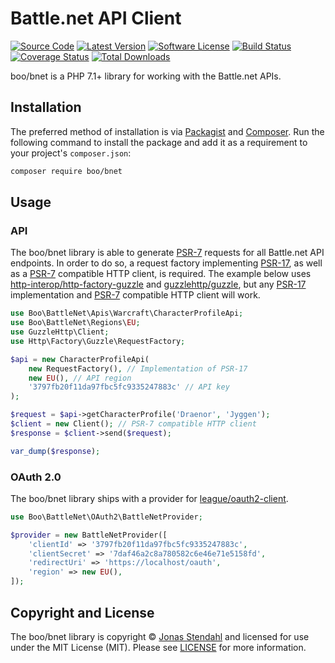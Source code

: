 # Battle.net API Client

[![Source Code][badge-source]][source]
[![Latest Version][badge-release]][release]
[![Software License][badge-license]][license]
[![Build Status][badge-build]][build]
[![Coverage Status][badge-coverage]][coverage]
[![Total Downloads][badge-downloads]][downloads]

boo/bnet is a PHP 7.1+ library for working with the Battle.net APIs.

## Installation

The preferred method of installation is via [Packagist][] and [Composer][]. Run
the following command to install the package and add it as a requirement to your
project's `composer.json`:

```bash
composer require boo/bnet
```

## Usage

### API

The boo/bnet library is able to generate [PSR-7][] requests for all Battle.net
API endpoints. In order to do so, a request factory implementing [PSR-17][], as
well as a [PSR-7][] compatible HTTP client, is required. The example below uses
[http-interop/http-factory-guzzle][] and [guzzlehttp/guzzle][], but any
[PSR-17][] implementation and [PSR-7][] compatible HTTP client will work.

```php
use Boo\BattleNet\Apis\Warcraft\CharacterProfileApi;
use Boo\BattleNet\Regions\EU;
use GuzzleHttp\Client;
use Http\Factory\Guzzle\RequestFactory;

$api = new CharacterProfileApi(
    new RequestFactory(), // Implementation of PSR-17
    new EU(), // API region
    '3797fb20f11da97fbc5fc9335247883c' // API key
);

$request = $api->getCharacterProfile('Draenor', 'Jyggen');
$client = new Client(); // PSR-7 compatible HTTP client
$response = $client->send($request);

var_dump($response);
```

### OAuth 2.0

The boo/bnet library ships with a provider for [league/oauth2-client][].

```php
use Boo\BattleNet\OAuth2\BattleNetProvider;

$provider = new BattleNetProvider([
    'clientId' => '3797fb20f11da97fbc5fc9335247883c',
    'clientSecret' => '7daf46a2c8a780582c6e46e71e5158fd',
    'redirectUri' => 'https://localhost/oauth',
    'region' => new EU(),
]);
```

## Copyright and License

The boo/bnet library is copyright © [Jonas Stendahl](https://stendahl.me/) and
licensed for use under the MIT License (MIT). Please see [LICENSE][] for more
information.

[packagist]: https://packagist.org/packages/boo/bnet
[composer]: http://getcomposer.org/
[psr-7]: https://www.php-fig.org/psr/psr-7/
[psr-17]: https://www.php-fig.org/psr/psr-17/
[http-interop/http-factory-guzzle]: https://packagist.org/packages/http-interop/http-factory-guzzle
[guzzlehttp/guzzle]: https://packagist.org/packages/guzzlehttp/guzzle
[league/oauth2-client]: https://packagist.org/packages/league/oauth2-client

[badge-source]: https://img.shields.io/badge/source-boo/bnet-blue.svg?style=flat-square
[badge-release]: https://img.shields.io/packagist/v/boo/bnet.svg?style=flat-square
[badge-license]: https://img.shields.io/badge/license-MIT-brightgreen.svg?style=flat-square
[badge-build]: https://img.shields.io/travis/jyggen/bnet/master.svg?style=flat-square
[badge-coverage]: https://img.shields.io/coveralls/jyggen/bnet/master.svg?style=flat-square
[badge-downloads]: https://img.shields.io/packagist/dt/boo/bnet.svg?style=flat-square

[source]: https://github.com/jyggen/bnet
[release]: https://packagist.org/packages/boo/bnet
[license]: https://github.com/jyggen/bnet/blob/master/LICENSE
[build]: https://travis-ci.org/jyggen/bnet
[coverage]: https://coveralls.io/r/jyggen/bnet?branch=master
[downloads]: https://packagist.org/packages/boo/bnet
